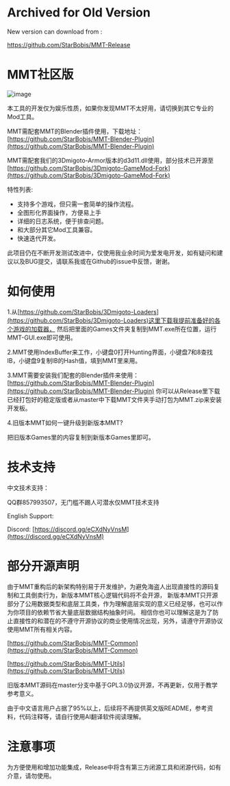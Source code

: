 # Archived for Old Version
New version can download from :

https://github.com/StarBobis/MMT-Release

# MMT社区版
![image](https://github.com/user-attachments/assets/e1684d03-96e9-4209-915e-a7dad0b9ba8d)

本工具的开发仅为娱乐性质，如果你发现MMT不太好用，请切换到其它专业的Mod工具。

MMT需配套MMT的Blender插件使用，下载地址：[https://github.com/StarBobis/MMT-Blender-Plugin](https://github.com/StarBobis/MMT-Blender-Plugin)

MMT需配套我们的3Dmigoto-Armor版本的d3d11.dll使用，部分技术已开源至[https://github.com/StarBobis/3Dmigoto-GameMod-Fork](https://github.com/StarBobis/3Dmigoto-GameMod-Fork)

特性列表:
- 支持多个游戏，但只需一套简单的操作流程。
- 全图形化界面操作，方便易上手
- 详细的日志系统，便于排查问题。
- 和大部分其它Mod工具兼容。
- 快速迭代开发。

此项目仍在不断开发测试改进中，仅使用我业余时间为爱发电开发，如有疑问和建议以及BUG提交，请联系我或在Github的issue中反馈，谢谢。

# 如何使用
1.从[https://github.com/StarBobis/3Dmigoto-Loaders](https://github.com/StarBobis/3Dmigoto-Loaders)这里下载我提前准备好的各个游戏的加载器，
然后把里面的Games文件夹复制到MMT.exe所在位置，运行MMT-GUI.exe即可使用。

2.MMT使用IndexBuffer来工作，小键盘0打开Hunting界面，小键盘7和8查找IB，小键盘9复制IB的Hash值，填到MMT里来用。

3.MMT需要安装我们配套的Blender插件来使用：[https://github.com/StarBobis/MMT-Blender-Plugin](https://github.com/StarBobis/MMT-Blender-Plugin)
你可以从Release里下载已经打包好的稳定版或者从master中下载MMT文件夹手动打包为MMT.zip来安装开发板。

4.旧版本MMT如何一键升级到新版本MMT?

把旧版本Games里的内容复制到新版本Games里即可。

# 技术支持
中文技术支持：

QQ群857993507，无门槛不踢人可潜水仅MMT技术支持

English Support:

Discord: [https://discord.gg/eCXdNyVnsM](https://discord.gg/eCXdNyVnsM)


# 部分开源声明
由于MMT重构后的新架构特别易于开发维护，为避免海盗人出现直接性的源码复制和工具倒卖行为，新版本MMT核心逻辑代码将不会开源，
新版本MMT只开源部分了公用数据类型和底层工具类，作为理解底层实现的意义已经足够，也可以作为你项目的依赖节省大量底层数据结构抽象时间。
相信你也可以理解这是为了防止直接性的和潜在的不遵守开源协议的商业使用情况出现，另外，请遵守开源协议使用MMT所有相关内容。

[https://github.com/StarBobis/MMT-Common](https://github.com/StarBobis/MMT-Common)

[https://github.com/StarBobis/MMT-Utils](https://github.com/StarBobis/MMT-Utils)

旧版本MMT源码在master分支中基于GPL3.0协议开源，不再更新，仅用于教学参考意义。

由于中文语言用户占据了95%以上，后续将不再提供英文版README，参考资料，代码注释等，请自行使用AI翻译软件阅读理解。

# 注意事项

为方便使用和增加功能集成，Release中将含有第三方闭源工具和闭源代码，如有介意，请勿使用。



